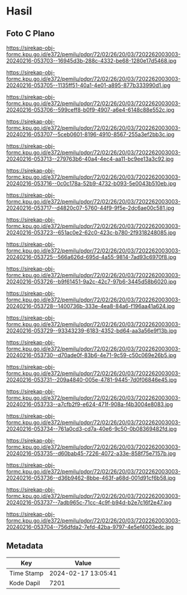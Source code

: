 # Hasil

## Foto C Plano

https://sirekap-obj-formc.kpu.go.id/e372/pemilu/pdpr/72/02/26/20/03/7202262003003-20240216-053703--16945d3b-288c-4332-be68-1280e17d5468.jpg

https://sirekap-obj-formc.kpu.go.id/e372/pemilu/pdpr/72/02/26/20/03/7202262003003-20240216-053705--1135ff51-40a1-4e01-a895-877b333990d1.jpg

https://sirekap-obj-formc.kpu.go.id/e372/pemilu/pdpr/72/02/26/20/03/7202262003003-20240216-053706--599ceff8-b0f9-4907-a6e4-6148c88e552c.jpg

https://sirekap-obj-formc.kpu.go.id/e372/pemilu/pdpr/72/02/26/20/03/7202262003003-20240216-053707--5ceb0601-8196-4910-8567-255a3ef2bb3c.jpg

https://sirekap-obj-formc.kpu.go.id/e372/pemilu/pdpr/72/02/26/20/03/7202262003003-20240216-053713--279763b6-40a4-4ec4-aa11-bc9ee13a3c92.jpg

https://sirekap-obj-formc.kpu.go.id/e372/pemilu/pdpr/72/02/26/20/03/7202262003003-20240216-053716--0c0c178a-52b9-4732-b093-5e0043b510eb.jpg

https://sirekap-obj-formc.kpu.go.id/e372/pemilu/pdpr/72/02/26/20/03/7202262003003-20240216-053717--d4820c07-5760-44f9-9f5e-2dc6ae00c581.jpg

https://sirekap-obj-formc.kpu.go.id/e372/pemilu/pdpr/72/02/26/20/03/7202262003003-20240216-053723--651ac0e2-62c0-423c-b780-2f9318248085.jpg

https://sirekap-obj-formc.kpu.go.id/e372/pemilu/pdpr/72/02/26/20/03/7202262003003-20240216-053725--566a626d-695d-4a55-9814-7ad93c6970f8.jpg

https://sirekap-obj-formc.kpu.go.id/e372/pemilu/pdpr/72/02/26/20/03/7202262003003-20240216-053726--b9f61451-9a2c-42c7-97b6-3445d58b6020.jpg

https://sirekap-obj-formc.kpu.go.id/e372/pemilu/pdpr/72/02/26/20/03/7202262003003-20240216-053728--1400736b-333e-4ea8-84a6-f196aa41a624.jpg

https://sirekap-obj-formc.kpu.go.id/e372/pemilu/pdpr/72/02/26/20/03/7202262003003-20240216-053729--93343239-6183-4352-bd64-aa3a56e9f13b.jpg

https://sirekap-obj-formc.kpu.go.id/e372/pemilu/pdpr/72/02/26/20/03/7202262003003-20240216-053730--d70ade0f-83b6-4e71-9c59-c50c069e26b5.jpg

https://sirekap-obj-formc.kpu.go.id/e372/pemilu/pdpr/72/02/26/20/03/7202262003003-20240216-053731--209a4840-005e-4781-9445-7d0f06846e45.jpg

https://sirekap-obj-formc.kpu.go.id/e372/pemilu/pdpr/72/02/26/20/03/7202262003003-20240216-053733--a7cfb2f9-e624-471f-908a-f4b3004e8083.jpg

https://sirekap-obj-formc.kpu.go.id/e372/pemilu/pdpr/72/02/26/20/03/7202262003003-20240216-053734--761a0cd3-cd7a-40e6-9c50-0b08369482fd.jpg

https://sirekap-obj-formc.kpu.go.id/e372/pemilu/pdpr/72/02/26/20/03/7202262003003-20240216-053735--d60bab45-7226-4072-a33e-858f75e7157b.jpg

https://sirekap-obj-formc.kpu.go.id/e372/pemilu/pdpr/72/02/26/20/03/7202262003003-20240216-053736--d36b9462-8bbe-463f-a68d-001d91cf6b58.jpg

https://sirekap-obj-formc.kpu.go.id/e372/pemilu/pdpr/72/02/26/20/03/7202262003003-20240216-053737--7adb965c-71cc-4c9f-b94d-b2e7c16f2e47.jpg

https://sirekap-obj-formc.kpu.go.id/e372/pemilu/pdpr/72/02/26/20/03/7202262003003-20240216-053704--756dfda2-7efd-42ba-9797-4e5ef4003edc.jpg


## Metadata

| Key        | Value               |
| ---------- | ------------------- |
| Time Stamp | 2024-02-17 13:05:41 |
| Kode Dapil | 7201                |



